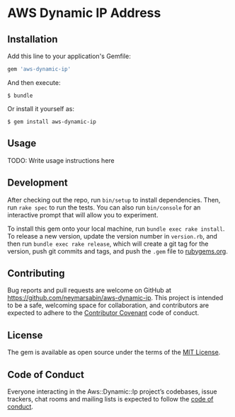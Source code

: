 # AWS Dynamic IP Address 


## Installation

Add this line to your application's Gemfile:

```ruby
gem 'aws-dynamic-ip'
```

And then execute:

    $ bundle

Or install it yourself as:

    $ gem install aws-dynamic-ip

## Usage

TODO: Write usage instructions here

## Development

After checking out the repo, run `bin/setup` to install dependencies. Then, run `rake spec` to run the tests. You can also run `bin/console` for an interactive prompt that will allow you to experiment.

To install this gem onto your local machine, run `bundle exec rake install`. To release a new version, update the version number in `version.rb`, and then run `bundle exec rake release`, which will create a git tag for the version, push git commits and tags, and push the `.gem` file to [rubygems.org](https://rubygems.org).

## Contributing

Bug reports and pull requests are welcome on GitHub at https://github.com/neymarsabin/aws-dynamic-ip. This project is intended to be a safe, welcoming space for collaboration, and contributors are expected to adhere to the [Contributor Covenant](http://contributor-covenant.org) code of conduct.

## License

The gem is available as open source under the terms of the [MIT License](https://opensource.org/licenses/MIT).

## Code of Conduct

Everyone interacting in the Aws::Dynamic::Ip project’s codebases, issue trackers, chat rooms and mailing lists is expected to follow the [code of conduct](https://github.com/neymarsabin/aws-dynamic-ip/blob/master/CODE_OF_CONDUCT.md).
